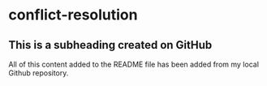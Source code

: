 # conflict-resolution

## This is a subheading created on GitHub

All of this content added to the README file has been added from my local Github repository.
